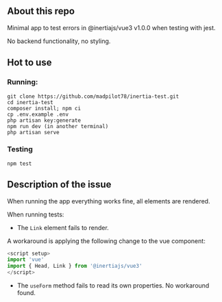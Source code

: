 ## About this repo

Minimal app to test errors in @inertiajs/vue3 v1.0.0 when testing with jest.

No backend functionality, no styling.

## Hot to use

### Running:

```
git clone https://github.com/madpilot78/inertia-test.git
cd inertia-test
composer install; npm ci
cp .env.example .env
php artisan key:generate
npm run dev (in another terminal)
php artisan serve
```

### Testing

```
npm test
```

## Description of the issue

When running the app everything works fine, all elements are rendered.

When running tests:

- The `Link` element fails to render.

A workaround is applying the following change to the vue component:

```javascript
<script setup>
import 'vue'
import { Head, Link } from '@inertiajs/vue3'
</script>
```

- The `useForm` method fails to read its own properties. No workaround found.
